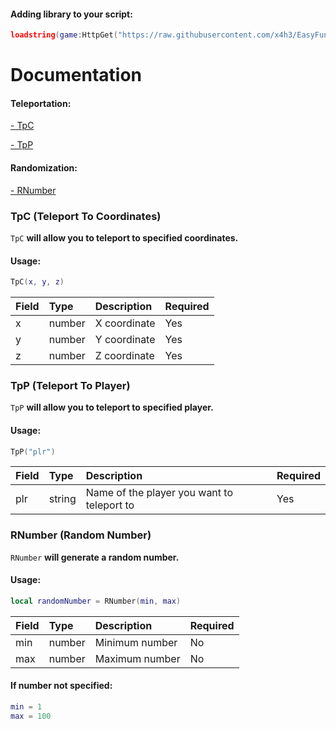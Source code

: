 #### Adding library to your script:
```lua
loadstring(game:HttpGet("https://raw.githubusercontent.com/x4h3/EasyFunctionsLib/main/library.lua"))()
```

# Documentation
#### Teleportation:
[- TpC](https://github.com/x4h3/EasyFunctionsLib/tree/main#tpc-teleport-to-coordinates)

[- TpP](https://github.com/x4h3/EasyFunctionsLib/tree/main#tpp-teleport-to-player)
#### Randomization:
[- RNumber](https://github.com/x4h3/EasyFunctionsLib/tree/main#rnumber-random-number)

### TpC (Teleport To Coordinates)
`TpC` **will allow you to teleport to specified coordinates.**

#### Usage:
```lua
TpC(x, y, z)
```

| Field | Type | Description | Required
| :-------- | :------- | :------- | :------- |
| x | number | X coordinate | Yes |
| y | number | Y coordinate | Yes |
| z | number | Z coordinate | Yes |

### TpP (Teleport To Player)
`TpP` **will allow you to teleport to specified player.**

#### Usage:
```lua
TpP("plr")
```

| Field | Type | Description | Required
| :-------- | :------- | :------- | :------- |
| plr | string | Name of the player you want to teleport to | Yes |

### RNumber (Random Number)
`RNumber` **will generate a random number.**

#### Usage:
```lua
local randomNumber = RNumber(min, max)
```

| Field | Type | Description | Required
| :-------- | :------- | :------- | :------- |
| min | number | Minimum number | No |
| max | number | Maximum number | No |

#### If number not specified:
```lua
min = 1
max = 100
```
